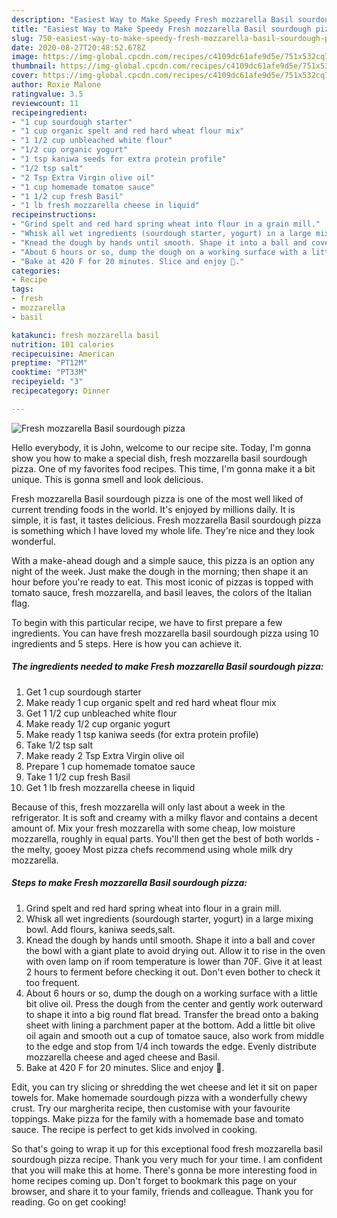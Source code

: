 ```yaml
---
description: "Easiest Way to Make Speedy Fresh mozzarella Basil sourdough pizza"
title: "Easiest Way to Make Speedy Fresh mozzarella Basil sourdough pizza"
slug: 750-easiest-way-to-make-speedy-fresh-mozzarella-basil-sourdough-pizza
date: 2020-08-27T20:48:52.678Z
image: https://img-global.cpcdn.com/recipes/c4109dc61afe9d5e/751x532cq70/fresh-mozzarella-basil-sourdough-pizza-recipe-main-photo.jpg
thumbnail: https://img-global.cpcdn.com/recipes/c4109dc61afe9d5e/751x532cq70/fresh-mozzarella-basil-sourdough-pizza-recipe-main-photo.jpg
cover: https://img-global.cpcdn.com/recipes/c4109dc61afe9d5e/751x532cq70/fresh-mozzarella-basil-sourdough-pizza-recipe-main-photo.jpg
author: Roxie Malone
ratingvalue: 3.5
reviewcount: 11
recipeingredient:
- "1 cup sourdough starter"
- "1 cup organic spelt and red hard wheat flour mix"
- "1 1/2 cup unbleached white flour"
- "1/2 cup organic yogurt"
- "1 tsp kaniwa seeds for extra protein profile"
- "1/2 tsp salt"
- "2 Tsp Extra Virgin olive oil"
- "1 cup homemade tomatoe sauce"
- "1 1/2 cup fresh Basil"
- "1 lb fresh mozzarella cheese in liquid"
recipeinstructions:
- "Grind spelt and red hard spring wheat into flour in a grain mill."
- "Whisk all wet ingredients (sourdough starter, yogurt) in a large mixing bowl. Add flours, kaniwa seeds,salt."
- "Knead the dough by hands until smooth. Shape it into a ball and cover the bowl with a giant plate to avoid drying out. Allow it to rise in the oven with oven lamp on if room temperature is lower than 70F. Give it at least 2 hours to ferment before checking it out. Don&#39;t even bother to check it too frequent."
- "About 6 hours or so, dump the dough on a working surface with a little bit olive oil. Press the dough from the center and gently work outerward to shape it into a big round flat bread. Transfer the bread onto a baking sheet with lining a parchment paper at the bottom. Add a little bit olive oil again and smooth out a cup of tomatoe sauce, also work from middle to the edge and stop from 1/4 inch towards the edge. Evenly distribute mozzarella cheese and aged cheese and Basil."
- "Bake at 420 F for 20 minutes. Slice and enjoy 🍕."
categories:
- Recipe
tags:
- fresh
- mozzarella
- basil

katakunci: fresh mozzarella basil 
nutrition: 101 calories
recipecuisine: American
preptime: "PT12M"
cooktime: "PT33M"
recipeyield: "3"
recipecategory: Dinner

---
```



![Fresh mozzarella Basil sourdough pizza](https://img-global.cpcdn.com/recipes/c4109dc61afe9d5e/751x532cq70/fresh-mozzarella-basil-sourdough-pizza-recipe-main-photo.jpg)

Hello everybody, it is John, welcome to our recipe site. Today, I'm gonna show you how to make a special dish, fresh mozzarella basil sourdough pizza. One of my favorites food recipes. This time, I'm gonna make it a bit unique. This is gonna smell and look delicious.

Fresh mozzarella Basil sourdough pizza is one of the most well liked of current trending foods in the world. It's enjoyed by millions daily. It is simple, it is fast, it tastes delicious. Fresh mozzarella Basil sourdough pizza is something which I have loved my whole life. They're nice and they look wonderful.

With a make-ahead dough and a simple sauce, this pizza is an option any night of the week. Just make the dough in the morning; then shape it an hour before you&#39;re ready to eat. This most iconic of pizzas is topped with tomato sauce, fresh mozzarella, and basil leaves, the colors of the Italian flag.


To begin with this particular recipe, we have to first prepare a few ingredients. You can have fresh mozzarella basil sourdough pizza using 10 ingredients and 5 steps. Here is how you can achieve it.

<!--inarticleads1-->

##### The ingredients needed to make Fresh mozzarella Basil sourdough pizza:

1. Get 1 cup sourdough starter
1. Make ready 1 cup organic spelt and red hard wheat flour mix
1. Get 1 1/2 cup unbleached white flour
1. Make ready 1/2 cup organic yogurt
1. Make ready 1 tsp kaniwa seeds (for extra protein profile)
1. Take 1/2 tsp salt
1. Make ready 2 Tsp Extra Virgin olive oil
1. Prepare 1 cup homemade tomatoe sauce
1. Take 1 1/2 cup fresh Basil
1. Get 1 lb fresh mozzarella cheese in liquid


Because of this, fresh mozzarella will only last about a week in the refrigerator. It is soft and creamy with a milky flavor and contains a decent amount of. Mix your fresh mozzarella with some cheap, low moisture mozzarella, roughly in equal parts. You&#39;ll then get the best of both worlds - the melty, gooey Most pizza chefs recommend using whole milk dry mozzarella. 

<!--inarticleads2-->

##### Steps to make Fresh mozzarella Basil sourdough pizza:

1. Grind spelt and red hard spring wheat into flour in a grain mill.
1. Whisk all wet ingredients (sourdough starter, yogurt) in a large mixing bowl. Add flours, kaniwa seeds,salt.
1. Knead the dough by hands until smooth. Shape it into a ball and cover the bowl with a giant plate to avoid drying out. Allow it to rise in the oven with oven lamp on if room temperature is lower than 70F. Give it at least 2 hours to ferment before checking it out. Don&#39;t even bother to check it too frequent.
1. About 6 hours or so, dump the dough on a working surface with a little bit olive oil. Press the dough from the center and gently work outerward to shape it into a big round flat bread. Transfer the bread onto a baking sheet with lining a parchment paper at the bottom. Add a little bit olive oil again and smooth out a cup of tomatoe sauce, also work from middle to the edge and stop from 1/4 inch towards the edge. Evenly distribute mozzarella cheese and aged cheese and Basil.
1. Bake at 420 F for 20 minutes. Slice and enjoy 🍕.


Edit, you can try slicing or shredding the wet cheese and let it sit on paper towels for. Make homemade sourdough pizza with a wonderfully chewy crust. Try our margherita recipe, then customise with your favourite toppings. Make pizza for the family with a homemade base and tomato sauce. The recipe is perfect to get kids involved in cooking. 

So that's going to wrap it up for this exceptional food fresh mozzarella basil sourdough pizza recipe. Thank you very much for your time. I am confident that you will make this at home. There's gonna be more interesting food in home recipes coming up. Don't forget to bookmark this page on your browser, and share it to your family, friends and colleague. Thank you for reading. Go on get cooking!
